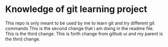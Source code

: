 # Knowledge of git learning project
This repo is only meant to be used by me to learn git and try different git commands
This is the second change that i am doing in the readme file.
This is the third change.
This is forth change from github ui and my parent is the third change.
















































